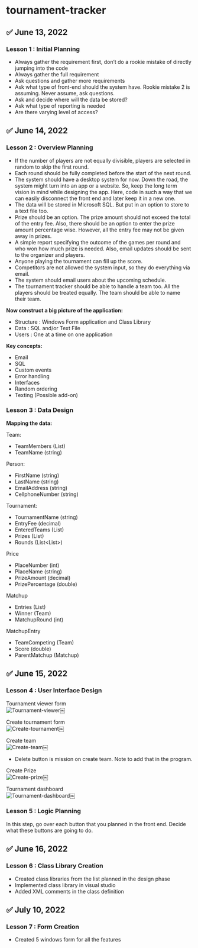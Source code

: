 # tournament-tracker

## :white_check_mark: June 13, 2022

### Lesson 1 : Initial Planning

- Always gather the requirement first, don’t do a rookie mistake of directly jumping into the code
- Always gather the full requirement
- Ask questions and gather more requirements
- Ask what type of front-end should the system have. Rookie mistake 2 is assuming. Never assume, 
ask questions.
- Ask and decide where will the data be stored?
- Ask what type of reporting is needed
- Are there varying level of access?



## :white_check_mark: June 14, 2022

### Lesson 2 : Overview Planning

- If the number of players are not equally divisible, players are selected in random to skip the 
first round.
-  Each round should be fully completed before the start of the next round.
- The system should have a desktop system for now. Down the road, the system might turn into an app 
or a website. So, keep the long term vision in mind while designing the app. Here, code in such a 
way that we can easily disconnect the front end and later keep it in a new one. 
- The data will be stored in Microsoft SQL. But put in an option to store to a text file too.
- Prize should be an option. The prize amount should not exceed the total of the entry fee. Also, 
there should be an option to enter the prize amount percentage wise. However, all the entry fee may 
not be given away in prizes.
- A simple report specifying the outcome of the games per round and who won how much prize is 
needed. Also, email updates should be sent to the organizer and players.
- Anyone playing the tournament can fill up the score.
- Competitors are not allowed the system input, so they do everything via email.
- The system should email users about the upcoming schedule.
- The tournament tracker should be able to handle a team too. All the players should be treated 
equally. The team should be able to name their team.

**Now construct a big picture of the application:**
- Structure : Windows Form application and Class Library
- Data : SQL and/or Text File
- Users : One at a time on one application

**Key concepts:**
- Email
- SQL
- Custom events
- Error handling
- Interfaces
- Random ordering
- Texting (Possible add-on)



### Lesson 3 : Data Design

**Mapping the data:**

Team:
- TeamMembers (List<Person>)
- TeamName (string)

Person:
- FirstName (string)
- LastName (string)
- EmailAddress (string)
- CellphoneNumber (string)

Tournament:
- TournamentName (string)
- EntryFee (decimal)
- EnteredTeams (List<Team>)
- Prizes (List<Prize>)
- Rounds (List<List<Matchup>>)

Price
- PlaceNumber (int)
- PlaceName (string)
- PrizeAmount (decimal)
- PrizePercentage (double)

Matchup
- Entries (List<MatchupEntry>)
- Winner (Team)
- MatchupRound (int)

MatchupEntry
- TeamCompeting (Team)
- Score (double)
- ParentMatchup (Matchup)


## :white_check_mark: June 15, 2022

### Lesson 4 : User Interface Design

Tournament viewer form\
![Tournament-viewer](images/tournament-viewer.png)￼

Create tournament form\
![Create-tournament](images/tournament-create.png)￼

Create team\
![Create-team](images/create-team.png)￼
- Delete button is mission on create team. Note to add that in the program.

Create Prize\
![Create-prize](images/create-prize.png)￼

Tournament dashboard\
![Tournament-dashboard](images/tournament-dashboard.png)￼

### Lesson 5 : Logic Planning

In this step, go over each button that you planned in the front end. Decide what these buttons are 
going to do.


## :white_check_mark: June 16, 2022

### Lesson 6 : Class Library Creation
 
- Created class libraries from the list planned in the design phase
- Implemented class library in visual studio
- Added XML comments in the class definition


## :white_check_mark: July 10, 2022

### Lesson 7 : Form Creation
 
- Created 5 windows form for all the features

